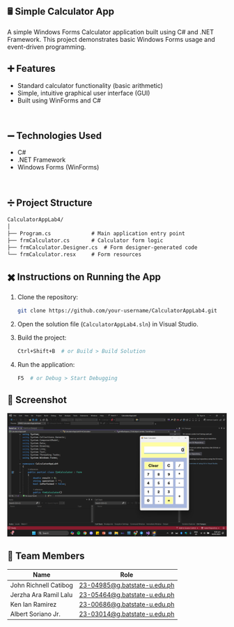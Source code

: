 ##  🖩 Simple Calculator App
A simple Windows Forms Calculator application built using C# and .NET Framework. This project demonstrates basic Windows Forms usage and event-driven programming.

## ➕ Features
- Standard calculator functionality (basic arithmetic) <br>
- Simple, intuitive graphical user interface (GUI) <br>
- Built using WinForms and C# <br>

<br>

## ➖ Technologies Used
- C# <br> 
- .NET Framework <br>
- Windows Forms (WinForms) <br>

<br>

##  ➗ Project Structure
```
CalculatorAppLab4/
│
├── Program.cs             # Main application entry point
├── frmCalculator.cs       # Calculator form logic
├── frmCalculator.Designer.cs  # Form designer-generated code
└── frmCalculator.resx     # Form resources
```

 ## ✖️ Instructions on Running the App <br>
1. Clone the repository:

   ```bash
   git clone https://github.com/your-username/CalculatorAppLab4.git
   ```
2. Open the solution file (`CalculatorAppLab4.sln`) in Visual Studio.
3. Build the project:

   ```bash
   Ctrl+Shift+B  # or Build > Build Solution
   ```
4. Run the application:

   ```bash
   F5  # or Debug > Start Debugging
   ```
## 📸 Screenshot

![Calculator UI](Screenshot.png)

## 🟰 Team Members

| Name           | Role           | 
| -------------- | -------------- |
| John Richnell Catibog    | 23-04985@g.batstate-u.edu.ph|
| Jerzha Ara Ramil Lalu    | 23-05464@g.batstate-u.edu.ph |
| Ken Ian Ramirez  | 23-00686@g.batstate-u.edu.ph | 
| Albert Soriano Jr.    | 23-03014@g.batstate-u.edu.ph |







